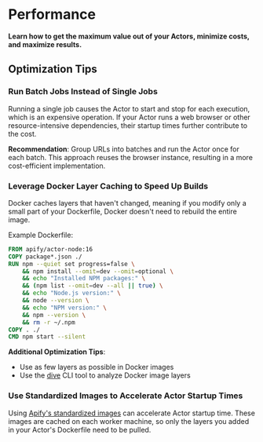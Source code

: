 # Performance

**Learn how to get the maximum value out of your Actors, minimize costs, and maximize results.**

## Optimization Tips

### Run Batch Jobs Instead of Single Jobs

Running a single job causes the Actor to start and stop for each execution, which is an expensive operation. If your Actor runs a web browser or other resource-intensive dependencies, their startup times further contribute to the cost.

**Recommendation**: Group URLs into batches and run the Actor once for each batch. This approach reuses the browser instance, resulting in a more cost-efficient implementation.

### Leverage Docker Layer Caching to Speed Up Builds

Docker caches layers that haven't changed, meaning if you modify only a small part of your Dockerfile, Docker doesn't need to rebuild the entire image.

Example Dockerfile:

```dockerfile
FROM apify/actor-node:16
COPY package*.json ./
RUN npm --quiet set progress=false \
    && npm install --omit=dev --omit=optional \
    && echo "Installed NPM packages:" \
    && (npm list --omit=dev --all || true) \
    && echo "Node.js version:" \
    && node --version \
    && echo "NPM version:" \
    && npm --version \
    && rm -r ~/.npm
COPY . ./
CMD npm start --silent
```

**Additional Optimization Tips**:
- Use as few layers as possible in Docker images
- Use the [dive](https://github.com/wagoodman/dive) CLI tool to analyze Docker image layers

### Use Standardized Images to Accelerate Actor Startup Times

Using [Apify's standardized images](https://github.com/apify/apify-actor-docker) can accelerate Actor startup time. These images are cached on each worker machine, so only the layers you added in your Actor's Dockerfile need to be pulled.